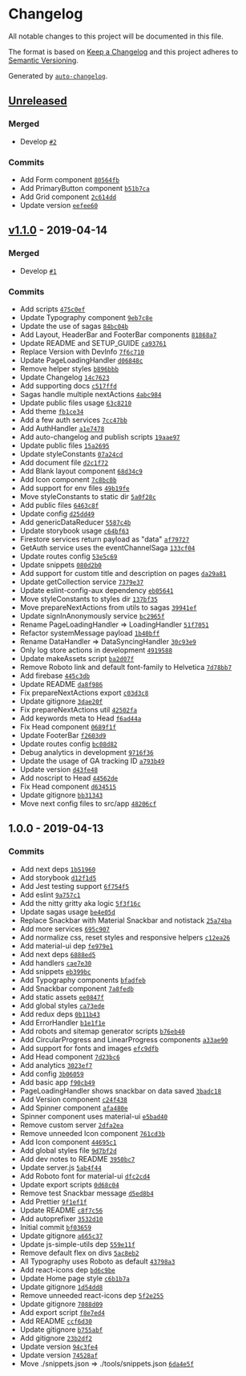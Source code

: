 # Changelog

All notable changes to this project will be documented in this file.

The format is based on [Keep a Changelog](http://keepachangelog.com/en/1.0.0/)
and this project adheres to [Semantic Versioning](http://semver.org/spec/v2.0.0.html).

Generated by [`auto-changelog`](https://github.com/CookPete/auto-changelog).

## [Unreleased](https://github.com/AuxStudio/nextjs-simple-boilerplate/compare/v1.1.0...HEAD)

### Merged

- Develop [`#2`](https://github.com/AuxStudio/nextjs-simple-boilerplate/pull/2)

### Commits

- Add Form component [`80564fb`](https://github.com/AuxStudio/nextjs-simple-boilerplate/commit/80564fb42d5444a1998e4247c386cb748af403eb)
- Add PrimaryButton component [`b51b7ca`](https://github.com/AuxStudio/nextjs-simple-boilerplate/commit/b51b7ca127d828209480d5db6bb9302b9342f37d)
- Add Grid component [`2c614dd`](https://github.com/AuxStudio/nextjs-simple-boilerplate/commit/2c614dd9181cbb62c29720b9f22e791af034084a)
- Update version [`eefee60`](https://github.com/AuxStudio/nextjs-simple-boilerplate/commit/eefee60d83d528e071ad528aee036ac9559840fe)

## [v1.1.0](https://github.com/AuxStudio/nextjs-simple-boilerplate/compare/1.0.0...v1.1.0) - 2019-04-14

### Merged

- Develop [`#1`](https://github.com/AuxStudio/nextjs-simple-boilerplate/pull/1)

### Commits

- Add scripts [`475c0ef`](https://github.com/AuxStudio/nextjs-simple-boilerplate/commit/475c0ef4e73dcfd7e95d39f6850f5aa939471a38)
- Update Typography component [`9eb7c8e`](https://github.com/AuxStudio/nextjs-simple-boilerplate/commit/9eb7c8e0447762562aa862415e0e0f5781dd5b88)
- Update the use of sagas [`84bc04b`](https://github.com/AuxStudio/nextjs-simple-boilerplate/commit/84bc04b560866044014df66ee9fe5a11662f96c0)
- Add Layout, HeaderBar and FooterBar components [`81868a7`](https://github.com/AuxStudio/nextjs-simple-boilerplate/commit/81868a7fd048119404ead2e03f9e8559e72d988c)
- Update README and SETUP_GUIDE [`ca93761`](https://github.com/AuxStudio/nextjs-simple-boilerplate/commit/ca9376167d18b47a402c46ce3359e625a65c2629)
- Replace Version with DevInfo [`7f6c710`](https://github.com/AuxStudio/nextjs-simple-boilerplate/commit/7f6c710b207d910fa22284d2a22012bc80107e10)
- Update PageLoadingHandler [`d06848c`](https://github.com/AuxStudio/nextjs-simple-boilerplate/commit/d06848c1cf4b5710d4494a75f2c27ada3069df7b)
- Remove helper styles [`b896bbb`](https://github.com/AuxStudio/nextjs-simple-boilerplate/commit/b896bbbfec8e9204229b501b492a789e5990a9c1)
- Update Changelog [`14c7623`](https://github.com/AuxStudio/nextjs-simple-boilerplate/commit/14c7623e167bb860ec89df6b2e447d83dc5195cb)
- Add supporting docs [`c517ffd`](https://github.com/AuxStudio/nextjs-simple-boilerplate/commit/c517ffd365bff1a57dfc1611eeaac6a77b70c41c)
- Sagas handle multiple nextActions [`4abc984`](https://github.com/AuxStudio/nextjs-simple-boilerplate/commit/4abc9845030635bb5042cfa546dbf4a337e9457d)
- Update public files usage [`63c8210`](https://github.com/AuxStudio/nextjs-simple-boilerplate/commit/63c82105063fd2c036a7c1849749217202ad13fc)
- Add theme [`fb1ce34`](https://github.com/AuxStudio/nextjs-simple-boilerplate/commit/fb1ce34f6e94759f7d8018a77f5ebc73202fb262)
- Add a few auth services [`7cc47bb`](https://github.com/AuxStudio/nextjs-simple-boilerplate/commit/7cc47bb9448c2f6c89cad733749a6dd76813b57c)
- Add AuthHandler [`a1e7478`](https://github.com/AuxStudio/nextjs-simple-boilerplate/commit/a1e74782cef303dcf575078ed753d3dd68c1bb64)
- Add auto-changelog and publish scripts [`19aae97`](https://github.com/AuxStudio/nextjs-simple-boilerplate/commit/19aae9737ec8651c2cb41a14f2f991f39476103d)
- Update public files [`15a2695`](https://github.com/AuxStudio/nextjs-simple-boilerplate/commit/15a2695c1d15f0a3f173d87806d64ebd5d4be82c)
- Update styleConstants [`07a24cd`](https://github.com/AuxStudio/nextjs-simple-boilerplate/commit/07a24cdaba0bc410c5571c0cea9c52df4e07c0cd)
- Add document file [`d2c1f72`](https://github.com/AuxStudio/nextjs-simple-boilerplate/commit/d2c1f72628f7efd1232883b1486c7a3e6ff09926)
- Add Blank layout component [`68d34c9`](https://github.com/AuxStudio/nextjs-simple-boilerplate/commit/68d34c96ee8181ef4535ae7775fb05fff70d43a0)
- Add Icon component [`7c8bc0b`](https://github.com/AuxStudio/nextjs-simple-boilerplate/commit/7c8bc0b9082a93903e1edc03ecc13536bfc6fece)
- Add support for env files [`49b19fe`](https://github.com/AuxStudio/nextjs-simple-boilerplate/commit/49b19fe237cce2699e11fed4fd421cd064e9c2ca)
- Move styleConstants to static dir [`5a0f28c`](https://github.com/AuxStudio/nextjs-simple-boilerplate/commit/5a0f28cadb4ed696e5a6fc49896ca988be2860bb)
- Add public files [`6463c8f`](https://github.com/AuxStudio/nextjs-simple-boilerplate/commit/6463c8fe59eba94a5753da9700b9c9f8b4b026dc)
- Update config [`d25dd49`](https://github.com/AuxStudio/nextjs-simple-boilerplate/commit/d25dd4961e4b83cb1e814c68053536eae8d3e3ef)
- Add genericDataReducer [`5587c4b`](https://github.com/AuxStudio/nextjs-simple-boilerplate/commit/5587c4b84ecbf3c45ff4c067fcb9d6d33df12b3f)
- Update storybook usage [`c64bf63`](https://github.com/AuxStudio/nextjs-simple-boilerplate/commit/c64bf637511b60e722a213b45bb6c74c21333a87)
- Firestore services return payload as "data" [`af79727`](https://github.com/AuxStudio/nextjs-simple-boilerplate/commit/af7972763890f0d61d03fe0c082428b7d46f9720)
- GetAuth service uses the eventChannelSaga [`133cf04`](https://github.com/AuxStudio/nextjs-simple-boilerplate/commit/133cf04cf11e35d1ac509e2104eb5e9b4f3d992c)
- Update routes config [`53e5c69`](https://github.com/AuxStudio/nextjs-simple-boilerplate/commit/53e5c69e6c1aedfd960109d53800b6928bd1218c)
- Update snippets [`080d2b0`](https://github.com/AuxStudio/nextjs-simple-boilerplate/commit/080d2b063f450b2a69baf044fe7a53739e426155)
- Add support for custom title and description on pages [`da29a81`](https://github.com/AuxStudio/nextjs-simple-boilerplate/commit/da29a81c16f68eb1673a92fd968cf02e2922f3c8)
- Update getCollection service [`7379e37`](https://github.com/AuxStudio/nextjs-simple-boilerplate/commit/7379e374a870adc3e1ab596076b2d1d5fec5390b)
- Update eslint-config-aux dependency [`eb05641`](https://github.com/AuxStudio/nextjs-simple-boilerplate/commit/eb05641936fd78c8255fe912f8c58fbc3d31d17b)
- Move styleConstants to styles dir [`137bf35`](https://github.com/AuxStudio/nextjs-simple-boilerplate/commit/137bf352e142afcb07697c2f5aa9b8ea24e925a8)
- Move prepareNextActions from utils to sagas [`39941ef`](https://github.com/AuxStudio/nextjs-simple-boilerplate/commit/39941ef74cee553560b0c622c653f2dd91ca60e2)
- Update signInAnonymously service [`bc2965f`](https://github.com/AuxStudio/nextjs-simple-boilerplate/commit/bc2965f6387777ab35366142991137cf8a79e652)
- Rename PageLoadingHandler => LoadingHandler [`51f7051`](https://github.com/AuxStudio/nextjs-simple-boilerplate/commit/51f7051c2d4eb02bc05544120c2ccb58c7115d77)
- Refactor systemMessage payload [`1b40bff`](https://github.com/AuxStudio/nextjs-simple-boilerplate/commit/1b40bff3ac27fe86e6fa345d427582a978cda863)
- Rename DataHandler => DataSyncingHandler [`30c93e9`](https://github.com/AuxStudio/nextjs-simple-boilerplate/commit/30c93e90fe8b5e33202fdec9b6f97a94346cc991)
- Only log store actions in development [`4919588`](https://github.com/AuxStudio/nextjs-simple-boilerplate/commit/4919588eaeb98473be42d3f3fa4e8d19fb1aa9c9)
- Update makeAssets script [`ba2d07f`](https://github.com/AuxStudio/nextjs-simple-boilerplate/commit/ba2d07fc770767041b800b37a2f28f1627cb932f)
- Remove Roboto link and default font-family to Helvetica [`7d78bb7`](https://github.com/AuxStudio/nextjs-simple-boilerplate/commit/7d78bb7f921e4f678e3adf35b304dc85370d0468)
- Add firebase [`445c3db`](https://github.com/AuxStudio/nextjs-simple-boilerplate/commit/445c3db9d0e617d941ffc5023a92946bb04d8abf)
- Update README [`da8f986`](https://github.com/AuxStudio/nextjs-simple-boilerplate/commit/da8f9866177b20ac507cf8f5ff1918243dc83a28)
- Fix prepareNextActions export [`c03d3c8`](https://github.com/AuxStudio/nextjs-simple-boilerplate/commit/c03d3c8f425f4afde48ba5fd2c8b0e5e8c45532e)
- Update gitignore [`3dae20f`](https://github.com/AuxStudio/nextjs-simple-boilerplate/commit/3dae20fb6f697b05a91661376f9ae003aeba6b6f)
- Fix prepareNextActions util [`42502fa`](https://github.com/AuxStudio/nextjs-simple-boilerplate/commit/42502fa33263f4c13faee06c0cf23a98238091c6)
- Add keywords meta to Head [`f6ad44a`](https://github.com/AuxStudio/nextjs-simple-boilerplate/commit/f6ad44a33b5c40a78ff11992892718e7567f9b27)
- Fix Head component [`0689f1f`](https://github.com/AuxStudio/nextjs-simple-boilerplate/commit/0689f1fb2c9da0c4fa6fbf611d15da35201fd5ae)
- Update FooterBar [`f2603d9`](https://github.com/AuxStudio/nextjs-simple-boilerplate/commit/f2603d9b26b0c11e1904b6f5377a546f53030bfd)
- Update routes config [`bc08d82`](https://github.com/AuxStudio/nextjs-simple-boilerplate/commit/bc08d82a37017f9bec8943f657760552de462fc8)
- Debug analytics in development [`9716f36`](https://github.com/AuxStudio/nextjs-simple-boilerplate/commit/9716f36857d1dd18c305d5d75691b12430fb4e97)
- Update the usage of GA tracking ID [`a793b49`](https://github.com/AuxStudio/nextjs-simple-boilerplate/commit/a793b49cf7767edabec074416fa1384edde216d3)
- Update version [`d43fe48`](https://github.com/AuxStudio/nextjs-simple-boilerplate/commit/d43fe4841305050616f2e4855d454bf4cb31782f)
- Add noscript to Head [`44562de`](https://github.com/AuxStudio/nextjs-simple-boilerplate/commit/44562de5fd4961f4292a87e8eb91a12b209dae63)
- Fix Head component [`d634515`](https://github.com/AuxStudio/nextjs-simple-boilerplate/commit/d6345158b9bfef6d4c862193e03b88a7234600ce)
- Update gitignore [`bb31343`](https://github.com/AuxStudio/nextjs-simple-boilerplate/commit/bb31343313191fc322a979032c1bd790aa046051)
- Move next config files to src/app [`48206cf`](https://github.com/AuxStudio/nextjs-simple-boilerplate/commit/48206cf206aeb5393226cedf2de2ac1a7f458741)

## 1.0.0 - 2019-04-13

### Commits

- Add next deps [`1b51960`](https://github.com/AuxStudio/nextjs-simple-boilerplate/commit/1b5196086e9e7f16b01e10285577b1f54cf68cbf)
- Add storybook [`d12f1d5`](https://github.com/AuxStudio/nextjs-simple-boilerplate/commit/d12f1d5c6b23d383b8b621d997015ae66d1f6f40)
- Add Jest testing support [`6f754f5`](https://github.com/AuxStudio/nextjs-simple-boilerplate/commit/6f754f50aff4c94f0e109beb489c8f55eb3fb280)
- Add eslint [`9a757c1`](https://github.com/AuxStudio/nextjs-simple-boilerplate/commit/9a757c14a159cad3f2c199163911fd14e560b70d)
- Add the nitty gritty aka logic [`5f3f16c`](https://github.com/AuxStudio/nextjs-simple-boilerplate/commit/5f3f16ca8ec4b919bd814ce5c1c5ddc505fb9333)
- Update sagas usage [`be4e05d`](https://github.com/AuxStudio/nextjs-simple-boilerplate/commit/be4e05d56f06cfc8fa3ba46cd55c7d2dcaeef931)
- Replace Snackbar with Material Snackbar and notistack [`25a74ba`](https://github.com/AuxStudio/nextjs-simple-boilerplate/commit/25a74bab5626c9f68d5cd670cbfac28d81b294e3)
- Add more services [`695c907`](https://github.com/AuxStudio/nextjs-simple-boilerplate/commit/695c90710064b3017227bde038acefa7c893d1da)
- Add normalize css, reset styles and responsive helpers [`c12ea26`](https://github.com/AuxStudio/nextjs-simple-boilerplate/commit/c12ea26108f26dfd9fb229b54794d617ae2a192e)
- Add material-ui dep [`fe979e1`](https://github.com/AuxStudio/nextjs-simple-boilerplate/commit/fe979e17b5d82a65aa9f62fcbe5c50d820332183)
- Add next deps [`6888ed5`](https://github.com/AuxStudio/nextjs-simple-boilerplate/commit/6888ed5174ac8da3fd85c407ce1406704c471f6a)
- Add handlers [`cae7e30`](https://github.com/AuxStudio/nextjs-simple-boilerplate/commit/cae7e308c7b69b7eead3ea6d11a4712dd0500b5f)
- Add snippets [`eb399bc`](https://github.com/AuxStudio/nextjs-simple-boilerplate/commit/eb399bc4462212594d399f20194b2c48a3498b0f)
- Add Typography components [`bfadfeb`](https://github.com/AuxStudio/nextjs-simple-boilerplate/commit/bfadfebfde3b7eb25fc80701f5ff2d98a29b59e9)
- Add Snackbar component [`7a8fedb`](https://github.com/AuxStudio/nextjs-simple-boilerplate/commit/7a8fedb87948d6143522f6af9f02a37fa3e8714c)
- Add static assets [`ee0847f`](https://github.com/AuxStudio/nextjs-simple-boilerplate/commit/ee0847f53c8fdd2be701d99597f36c0e6e835d70)
- Add global styles [`ca73ede`](https://github.com/AuxStudio/nextjs-simple-boilerplate/commit/ca73edeca7964f95a0c4c9714b46b7df780d658d)
- Add redux deps [`0b11b43`](https://github.com/AuxStudio/nextjs-simple-boilerplate/commit/0b11b436f6ea571f5450017b92934e5bcfee8ef0)
- Add ErrorHandler [`b1e1f1e`](https://github.com/AuxStudio/nextjs-simple-boilerplate/commit/b1e1f1e2b21e9eefd61d49f1d9f2f2814971b6ec)
- Add robots and sitemap generator scripts [`b76eb40`](https://github.com/AuxStudio/nextjs-simple-boilerplate/commit/b76eb403b0293bb5bb7369e7f342b3a1e0ff520e)
- Add CircularProgress and LinearProgress components [`a33ae90`](https://github.com/AuxStudio/nextjs-simple-boilerplate/commit/a33ae9033aa49e291df8dcd1f26be5023e5619e0)
- Add support for fonts and images [`efc9dfb`](https://github.com/AuxStudio/nextjs-simple-boilerplate/commit/efc9dfbc97ddad94dae414199fd4d85dc5f2010f)
- Add Head component [`7d23bc6`](https://github.com/AuxStudio/nextjs-simple-boilerplate/commit/7d23bc684f3c2bb7abbf81ba5a7d655eef635a03)
- Add analytics [`3023ef7`](https://github.com/AuxStudio/nextjs-simple-boilerplate/commit/3023ef7e52f291c7e0d69dade9c536fc4a1b94a8)
- Add config [`3b06059`](https://github.com/AuxStudio/nextjs-simple-boilerplate/commit/3b06059d47236fa4895c3725021cf3cff326be82)
- Add basic app [`f90cb49`](https://github.com/AuxStudio/nextjs-simple-boilerplate/commit/f90cb49755332c8450b8554adeb5e83cdd0b2ee1)
- PageLoadingHandler shows snackbar on data saved [`3badc18`](https://github.com/AuxStudio/nextjs-simple-boilerplate/commit/3badc18e4417750a769b3c51fa907bcff46ead6e)
- Add Version component [`c24f438`](https://github.com/AuxStudio/nextjs-simple-boilerplate/commit/c24f438f4ab6ab994724242be798cc028b7db8fd)
- Add Spinner component [`afa480e`](https://github.com/AuxStudio/nextjs-simple-boilerplate/commit/afa480eb10c52fbb7d7c392450d4681c678612dd)
- Spinner component uses material-ui [`e5bad40`](https://github.com/AuxStudio/nextjs-simple-boilerplate/commit/e5bad40c616a9e427b5447d8d70c5c0ba4cd759b)
- Remove custom server [`2dfa2ea`](https://github.com/AuxStudio/nextjs-simple-boilerplate/commit/2dfa2eaee015c897a244c429764d59045776d072)
- Remove unneeded Icon component [`761cd3b`](https://github.com/AuxStudio/nextjs-simple-boilerplate/commit/761cd3bd3e8f0c49ad4447b4f32725261ce410b4)
- Add Icon component [`44695c1`](https://github.com/AuxStudio/nextjs-simple-boilerplate/commit/44695c16bf317f0012015d221994b7bd38886ec9)
- Add global styles file [`9d7bf2d`](https://github.com/AuxStudio/nextjs-simple-boilerplate/commit/9d7bf2dd94b73412b797bd6695ab86e23f772600)
- Add dev notes to README [`3950bc7`](https://github.com/AuxStudio/nextjs-simple-boilerplate/commit/3950bc76d79620cd03c34cd886a3e480cafa99df)
- Update server.js [`5ab4f44`](https://github.com/AuxStudio/nextjs-simple-boilerplate/commit/5ab4f44bbe96e2b2e84de45f68988d484204af51)
- Add Roboto font for material-ui [`dfc2cd4`](https://github.com/AuxStudio/nextjs-simple-boilerplate/commit/dfc2cd4df0f66ad4775f5b69581e89c0768bea1b)
- Update export scripts [`0d68c04`](https://github.com/AuxStudio/nextjs-simple-boilerplate/commit/0d68c04a38565686e3518d5a9e3d731b5a47f79f)
- Remove test Snackbar message [`d5ed8b4`](https://github.com/AuxStudio/nextjs-simple-boilerplate/commit/d5ed8b4cf3faea1c74a98ffb1b82be7eac62a72d)
- Add Prettier [`9f1ef1f`](https://github.com/AuxStudio/nextjs-simple-boilerplate/commit/9f1ef1f8e1b76115e7dc0b36b1d1fd0a5f78c5ed)
- Update README [`c8f7c56`](https://github.com/AuxStudio/nextjs-simple-boilerplate/commit/c8f7c56307e8b963b41155c4fec9e1d2fa59bb4e)
- Add autoprefixer [`3532d10`](https://github.com/AuxStudio/nextjs-simple-boilerplate/commit/3532d1009a67dd0f08ab5135b3d4e4fecfc4039e)
- Initial commit [`bf03659`](https://github.com/AuxStudio/nextjs-simple-boilerplate/commit/bf036595906219fe93a1cfc0a162af0943893143)
- Update gitignore [`a665c37`](https://github.com/AuxStudio/nextjs-simple-boilerplate/commit/a665c375f5c189a083ae879a5e827e09dffcdf79)
- Update js-simple-utils dep [`559e11f`](https://github.com/AuxStudio/nextjs-simple-boilerplate/commit/559e11f5665f36c24aae0a566d1ede0166413af5)
- Remove default flex on divs [`5ac8eb2`](https://github.com/AuxStudio/nextjs-simple-boilerplate/commit/5ac8eb2b2fc20f4686325d7ae036c32a5caccbad)
- All Typography uses Roboto as default [`43798a3`](https://github.com/AuxStudio/nextjs-simple-boilerplate/commit/43798a30980c63504af4b00ebb78297dbf7000b6)
- Add react-icons dep [`bd6c9be`](https://github.com/AuxStudio/nextjs-simple-boilerplate/commit/bd6c9be0140be7f2ed01ad62699ef18d7d69c3f3)
- Update Home page style [`c6b1b7a`](https://github.com/AuxStudio/nextjs-simple-boilerplate/commit/c6b1b7aa29c6a3850b72e45f9da04ae2a71a70a3)
- Update gitignore [`1d54dd8`](https://github.com/AuxStudio/nextjs-simple-boilerplate/commit/1d54dd86a098a16d8190f8f5eda2d4a52f28d28e)
- Remove unneeded react-icons dep [`5f2e255`](https://github.com/AuxStudio/nextjs-simple-boilerplate/commit/5f2e25529ffbfb6ce8048cd3200146b4cd4c94a1)
- Update gitignore [`7088d09`](https://github.com/AuxStudio/nextjs-simple-boilerplate/commit/7088d09188c98c304ef7620173ab6f113121279f)
- Add export script [`f8e7ed4`](https://github.com/AuxStudio/nextjs-simple-boilerplate/commit/f8e7ed49beaca54fb0d3656fa49cf7a972adef9c)
- Add README [`ccf6d30`](https://github.com/AuxStudio/nextjs-simple-boilerplate/commit/ccf6d30198b3263f2802b1415d28a697ccf77e31)
- Update gitignore [`b755abf`](https://github.com/AuxStudio/nextjs-simple-boilerplate/commit/b755abf5ef1244ea8bfc623f059155419c8ff489)
- Add gitignore [`23b2df2`](https://github.com/AuxStudio/nextjs-simple-boilerplate/commit/23b2df27081f751a5c02c1999cc69b14ce53da0a)
- Update version [`94c3fe4`](https://github.com/AuxStudio/nextjs-simple-boilerplate/commit/94c3fe42e3be0bb82219c76198731137de442efe)
- Update version [`74528af`](https://github.com/AuxStudio/nextjs-simple-boilerplate/commit/74528af1c0cb3a84f2a8fc10398587e707cb8254)
- Move ./snippets.json => ./tools/snippets.json [`6da4e5f`](https://github.com/AuxStudio/nextjs-simple-boilerplate/commit/6da4e5f9b481d4bba398ac96e1c73328dfdd1920)
